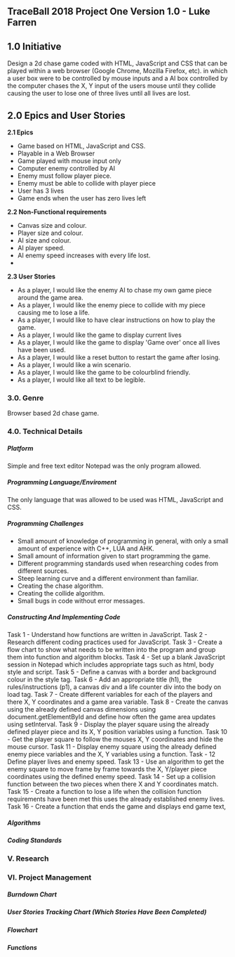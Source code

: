 ## TraceBall 2018 Project One Version 1.0 - Luke Farren

## 1.0 Initiative

Design a 2d chase game coded with HTML, JavaScript and CSS that can be played within a web browser (Google Chrome, Mozilla Firefox, etc). in which a user box were to be controlled by mouse inputs and a AI box controlled by the computer chases the X, Y input of the users mouse until they collide causing the user to lose one of three lives until all lives are lost. 

## 2.0 Epics and User Stories
 
 **2.1 Epics**
 
 * Game based on HTML, JavaScript and CSS.
 * Playable in a Web Browser 
 * Game played with mouse input only
 * Computer enemy controlled by AI
 * Enemy must follow player piece. 
 * Enemy must be able to collide with player piece
 * User has 3 lives
 * Game ends when the user has zero lives left

**2.2 Non-Functional requirements** 

* Canvas size and colour. 
* Player size and colour.
* AI size and colour.
* AI player speed.
* AI enemy speed increases with every life lost.
* 

**2.3 User Stories** 

*  As a player, I would like the enemy AI to chase my own game piece around the game area.
* As a player, I would like the enemy piece to collide with my piece causing me to lose a life.
* As a player, I would like to have clear instructions on how to play the game.
* As a player, I would like the game to display current lives
* As a player, I would like the game to display 'Game over' once all lives have been used.
* As a player, I would like a reset button to restart the game after losing.
* As a player, I would like a win scenario.
* As a player, I would like the game to be colourblind friendly.
* As a player, I would like all text to be legible.   

### 3.0. Genre
Browser based 2d chase game.  

### 4.0. Technical Details

##### Platform
Simple and free text editor Notepad was the only program allowed. 

##### Programming Language/Enviroment
The only language that was allowed to be used was HTML, JavaScript and CSS. 

##### Programming Challenges
* Small amount of knowledge of programming in general, with only a small amount of experience with C++, LUA and AHK. 
* Small amount of information given to start programming the game. 
* Different programming standards used when researching codes from different sources. 
* Steep learning curve and a different environment than familiar. 
* Creating the chase algorithm.
* Creating the collide algorithm.
* Small bugs in code without error messages. 


##### Constructing And Implementing Code
Task 1 - Understand how functions are written in JavaScript.
Task 2 - Research different coding practices used for JavaScript.
Task 3 -  Create a flow chart to show what needs to be written into the program and group them into function and algorithm blocks. 
Task 4 -   Set up a blank JavaScript session in Notepad which includes appropriate tags such as html, body style and script. 
Task 5 - Define a canvas with a border and background colour in the style tag. 
Task 6 - Add an appropriate title (h1), the rules/instructions (p1), a canvas div and a life counter div into the body on load tag.
Task 7 - Create different variables for each of the players and there X, Y coordinates and a game area variable. 
Task 8 - Create the canvas using the already defined canvas dimensions using document.getElementById and define how often the game area updates using setInterval.
Task 9 - Display the player square using the already defined player piece and its X, Y position variables using a function.
Task 10 - Get the player square to follow the mouses X, Y coordinates and hide the mouse cursor.
 Task 11 - Display enemy square using the already defined enemy piece variables and the X, Y variables using a function. 
Task - 12 Define player lives and enemy speed. 
 Task 13 - Use an algorithm to get the enemy square to move frame by frame towards the X, Y/player piece coordinates using the defined enemy speed.
 Task 14 - Set up a collision function between the two pieces when there X and Y coordinates match.
 Task 15 - Create a function to lose a life when the collision function requirements have been met this uses the already established enemy lives. 
 Task 16 - Create a function that ends the game and displays end game text,
  


##### Algorithms

##### Coding Standards 

### V. Research


### VI. Project Management

##### Burndown Chart




##### User Stories Tracking Chart (Which Stories Have Been Completed)


##### Flowchart



##### Functions


 

